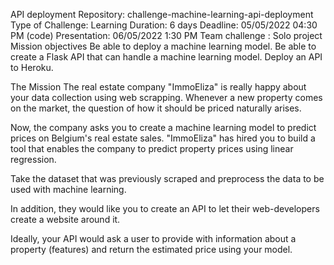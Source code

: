 API deployment
Repository: challenge-machine-learning-api-deployment
Type of Challenge: Learning
Duration: 6 days
Deadline: 05/05/2022 04:30 PM (code)
Presentation: 06/05/2022 1:30 PM
Team challenge : Solo project
Mission objectives
Be able to deploy a machine learning model.
Be able to create a Flask API that can handle a machine learning model.
Deploy an API to Heroku.


The Mission
The real estate company "ImmoEliza" is really happy about your data collection using web scrapping. Whenever a new property comes on the market, the question of how it should be priced naturally arises.

Now, the company asks you to create a machine learning model to predict prices on Belgium's real estate sales. "ImmoEliza" has hired you to build a tool that enables the company to predict property prices using linear regression.

Take the dataset that was previously scraped and preprocess the data to be used with machine learning.

In addition, they would like you to create an API to let their web-developers create a website around it.

Ideally, your API would ask a user to provide with information about a property (features) and return the estimated price using your model.